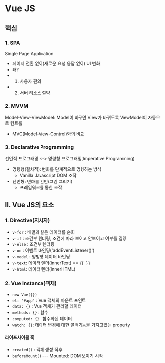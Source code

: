 # Vue JS

## 핵심

### 1. SPA

Single Page Application

- 페이지 전환 없이(새로운 요청 응답 없이) UI 변화
- 왜?
- 1. 사용자 편의
- 2. 서버 리소스 절약

### 2. MVVM

Model-View-ViewModel: Model이 바뀌면 View가 바뀌도록 ViewModel이 자동으로 컨트롤

- MVC(Model-View-Control)와의 비교

### 3. Declarative Programming

선언적 프로그래밍 <-> 명령형 프로그래밍(Imperative Programming)

- 명령형(절차적): 변화를 단계적으로 명령하는 방식
  - Vanilla Javascript DOM 조작
- 선언형: 변화를 선언(그림 그리기)
  - 프레임워크를 통한 조작

## II. Vue JS의 요소

### 1. Directive(지시자)

- `v-for` : 배열과 같은 데이터를 순회
- `v-if` : 조건부 렌더링, 조건에 따라 보이고 안보이고 여부를 결정
- `v-else` : 조건부 렌더링
- `v-on` : 이벤트 바인딩('addEventListener()')
- `v-model` : 양방향 데이터 바인딩
- `v-text`: 데이터 렌더(innerText) == `{{ }}`
- `v-html`: 데이터 렌더(innerHTML)

### 2. Vue Instance(객체)

- `new Vue({})`
- `el: '#app'` : Vue 객체의 마운트 포인트
- `data: {}` : Vue 객체가 관리할 데이터
- `methods: {}` : 함수
- `computed: {}` : 함수화된 데이터
- `watch: {}`: 데이터 변경에 대한 콜백기능을 가지고있는 property

#### 라이프사이클 훅

- `created()` : 객체 생성 직후
- `beforeMount()`
  --- Mounted: DOM 보이기 시작
